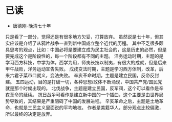 # 已读

- 唐德刚-晚清七十年

只是看了一部分，觉得还是有很多地方欠妥，打算放弃。
虽然说是七十年，但其实应该是介绍了从鸦片战争一直到新中国成立整个近代的历程。
其中不乏很多颇具思考的观点，比如：中国必将是要建立成为民主社会的，这是历史的必然，但是要完成这个是阶段性的，每一个阶段都有不同的主题。
洋务运动时期，主题的是学习西方科技，中学为体，西学为用，师夷长技以制夷，有很大的成就，但是后来甲午战败，洋务运动宣告失败。
戊戌变法时期，主题是学习西方体制，改革，后来六君子菜市口就义，变法失败。
辛亥革命时期，主题是建立民国，反帝反封建。
五四运动，目的是打破一切，各种思想/政体不断涌现，中国共产党/国民党就是那个时候出现的。
北伐战争，主题是建立民国，反军阀，这个可以看作是辛亥革命的延续。
抗日战争可看作是建立新中国的一个插曲，这个主要是由世界局势导致的，其结果是严重阻碍了中国的发展进程。
辛亥革命之后，主题是土地革命，也就是三民主义里面说的平均地权。
作者是美籍华人，部分观点比较偏激，所以最终的决定是放弃。
